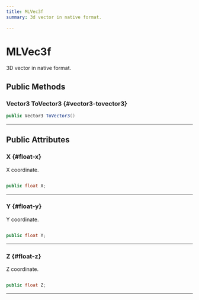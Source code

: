 ```yaml
---
title: MLVec3f
summary: 3d vector in native format. 

---
```


# MLVec3f




3D vector in native format.   





## Public Methods

### Vector3 ToVector3 {#vector3-tovector3}

```csharp
public Vector3 ToVector3()
```






-----------

## Public Attributes

### X {#float-x}

X coordinate. 

```csharp

public float X;

```






-----------

### Y {#float-y}

Y coordinate. 

```csharp

public float Y;

```






-----------

### Z {#float-z}

Z coordinate. 

```csharp

public float Z;

```






-----------

